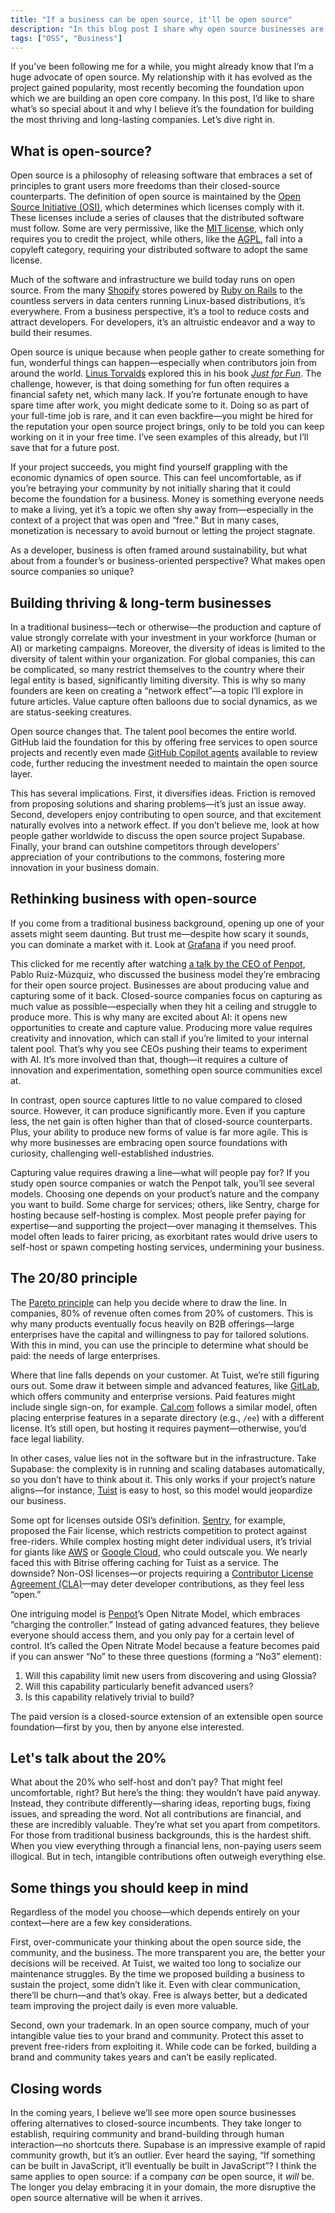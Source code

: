 ```yaml
---
title: "If a business can be open source, it'll be open source"
description: "In this blog post I share why open source businesses are the most thriving and long-lasting companies."
tags: ["OSS", "Business"]
---
```


If you’ve been following me for a while, you might already know that I’m a huge advocate of open source. My relationship with it has evolved as the project gained popularity, most recently becoming the foundation upon which we are building an open core company. In this post, I’d like to share what’s so special about it and why I believe it’s the foundation for building the most thriving and long-lasting companies. Let’s dive right in.

## What is open-source?

Open source is a philosophy of releasing software that embraces a set of principles to grant users more freedoms than their closed-source counterparts. The definition of open source is maintained by the [Open Source Initiative (OSI)](https://opensource.org/), which determines which licenses comply with it. These licenses include a series of clauses that the distributed software must follow. Some are very permissive, like the [MIT license](https://opensource.org/license/mit), which only requires you to credit the project, while others, like the [AGPL](https://en.wikipedia.org/wiki/GNU_Affero_General_Public_License), fall into a copyleft category, requiring your distributed software to adopt the same license.

Much of the software and infrastructure we build today runs on open source. From the many [Shopify](https://www.shopify.com/) stores powered by [Ruby on Rails](https://rubyonrails.org/) to the countless servers in data centers running Linux-based distributions, it’s everywhere. From a business perspective, it’s a tool to reduce costs and attract developers. For developers, it’s an altruistic endeavor and a way to build their resumes.

Open source is unique because when people gather to create something for fun, wonderful things can happen—especially when contributors join from around the world. [Linus Torvalds](https://de.wikipedia.org/wiki/Linus_Torvalds) explored this in his book [*Just for Fun*](https://www.goodreads.com/book/show/160171.Just_for_Fun). The challenge, however, is that doing something for fun often requires a financial safety net, which many lack. If you’re fortunate enough to have spare time after work, you might dedicate some to it. Doing so as part of your full-time job is rare, and it can even backfire—you might be hired for the reputation your open source project brings, only to be told you can keep working on it in your free time. I’ve seen examples of this already, but I’ll save that for a future post.

If your project succeeds, you might find yourself grappling with the economic dynamics of open source. This can feel uncomfortable, as if you’re betraying your community by not initially sharing that it could become the foundation for a business. Money is something everyone needs to make a living, yet it’s a topic we often shy away from—especially in the context of a project that was open and “free.” But in many cases, monetization is necessary to avoid burnout or letting the project stagnate.

As a developer, business is often framed around sustainability, but what about from a founder’s or business-oriented perspective? What makes open source companies so unique?

## Building thriving & long-term businesses

In a traditional business—tech or otherwise—the production and capture of value strongly correlate with your investment in your workforce (human or AI) or marketing campaigns. Moreover, the diversity of ideas is limited to the diversity of talent within your organization. For global companies, this can be complicated, so many restrict themselves to the country where their legal entity is based, significantly limiting diversity. This is why so many founders are keen on creating a “network effect”—a topic I’ll explore in future articles. Value capture often balloons due to social dynamics, as we are status-seeking creatures.

Open source changes that. The talent pool becomes the entire world. GitHub laid the foundation for this by offering free services to open source projects and recently even made [GitHub Copilot agents](https://github.com/features/copilot) available to review code, further reducing the investment needed to maintain the open source layer.

This has several implications. First, it diversifies ideas. Friction is removed from proposing solutions and sharing problems—it’s just an issue away. Second, developers enjoy contributing to open source, and that excitement naturally evolves into a network effect. If you don’t believe me, look at how people gather worldwide to discuss the open source project Supabase. Finally, your brand can outshine competitors through developers’ appreciation of your contributions to the commons, fostering more innovation in your business domain.

## Rethinking business with open-source

If you come from a traditional business background, opening up one of your assets might seem daunting. But trust me—despite how scary it sounds, you can dominate a market with it. Look at [Grafana](https://grafana.com/) if you need proof.

This clicked for me recently after watching [a talk by the CEO of Penpot](https://www.youtube.com/watch?v=gyog9RJ2jHs&t=3100s), Pablo Ruiz-Múzquiz, who discussed the business model they’re embracing for their open source project. Businesses are about producing value and capturing some of it back. Closed-source companies focus on capturing as much value as possible—especially when they hit a ceiling and struggle to produce more. This is why many are excited about AI: it opens new opportunities to create and capture value. Producing more value requires creativity and innovation, which can stall if you’re limited to your internal talent pool. That’s why you see CEOs pushing their teams to experiment with AI. It’s more involved than that, though—it requires a culture of innovation and experimentation, something open source communities excel at.

In contrast, open source captures little to no value compared to closed source. However, it can produce significantly more. Even if you capture less, the net gain is often higher than that of closed-source counterparts. Plus, your ability to produce new forms of value is far more agile. This is why more businesses are embracing open source foundations with curiosity, challenging well-established industries.

Capturing value requires drawing a line—what will people pay for? If you study open source companies or watch the Penpot talk, you’ll see several models. Choosing one depends on your product’s nature and the company you want to build. Some charge for services; others, like Sentry, charge for hosting because self-hosting is complex. Most people prefer paying for expertise—and supporting the project—over managing it themselves. This model often leads to fairer pricing, as exorbitant rates would drive users to self-host or spawn competing hosting services, undermining your business.

## The 20/80 principle

The [Pareto principle](https://en.wikipedia.org/wiki/Pareto_principle) can help you decide where to draw the line. In companies, 80% of revenue often comes from 20% of customers. This is why many products eventually focus heavily on B2B offerings—large enterprises have the capital and willingness to pay for tailored solutions. With this in mind, you can use the principle to determine what should be paid: the needs of large enterprises.

Where that line falls depends on your customer. At Tuist, we’re still figuring ours out. Some draw it between simple and advanced features, like [GitLab](https://gitlab.com/), which offers community and enterprise versions. Paid features might include single sign-on, for example. [Cal.com](https://cal.com/) follows a similar model, often placing enterprise features in a separate directory (e.g., `/ee`) with a different license. It’s still open, but hosting it requires payment—otherwise, you’d face legal liability.

In other cases, value lies not in the software but in the infrastructure. Take Supabase: the complexity is in running and scaling databases automatically, so you don’t have to think about it. This only works if your project’s nature aligns—for instance, [Tuist](https://tuist.dev/) is easy to host, so this model would jeopardize our business.

Some opt for licenses outside OSI’s definition. [Sentry](https://sentry.io/), for example, proposed the Fair license, which restricts competition to protect against free-riders. While complex hosting might deter individual users, it’s trivial for giants like [AWS](https://aws.amazon.com/) or [Google Cloud](https://cloud.google.com/gcp), who could outscale you. We nearly faced this with Bitrise offering caching for Tuist as a service. The downside? Non-OSI licenses—or projects requiring a [Contributor License Agreement (CLA)](https://en.wikipedia.org/wiki/Contributor_License_Agreement)—may deter developer contributions, as they feel less “open.”

One intriguing model is [Penpot](https://penpot.app/)’s Open Nitrate Model, which embraces “charging the controller.” Instead of gating advanced features, they believe everyone should access them, and you only pay for a certain level of control. It’s called the Open Nitrate Model because a feature becomes paid if you can answer “No” to these three questions (forming a “No3” element):

1. Will this capability limit new users from discovering and using Glossia?
2. Will this capability particularly benefit advanced users?
3. Is this capability relatively trivial to build?

The paid version is a closed-source extension of an extensible open source foundation—first by you, then by anyone else interested.

## Let's talk about the 20%

What about the 20% who self-host and don’t pay? That might feel uncomfortable, right? But here’s the thing: they wouldn’t have paid anyway. Instead, they contribute differently—sharing ideas, reporting bugs, fixing issues, and spreading the word. Not all contributions are financial, and these are incredibly valuable. They’re what set you apart from competitors. For those from traditional business backgrounds, this is the hardest shift. When you view everything through a financial lens, non-paying users seem illogical. But in tech, intangible contributions often outweigh everything else.

## Some things you should keep in mind

Regardless of the model you choose—which depends entirely on your context—here are a few key considerations.

First, over-communicate your thinking about the open source side, the community, and the business. The more transparent you are, the better your decisions will be received. At Tuist, we waited too long to socialize our maintenance struggles. By the time we proposed building a business to sustain the project, some didn’t like it. Even with clear communication, there’ll be churn—and that’s okay. Free is always better, but a dedicated team improving the project daily is even more valuable.

Second, own your trademark. In an open source company, much of your intangible value ties to your brand and community. Protect this asset to prevent free-riders from exploiting it. While code can be forked, building a brand and community takes years and can’t be easily replicated.

## Closing words

In the coming years, I believe we’ll see more open source businesses offering alternatives to closed-source incumbents. They take longer to establish, requiring community and brand-building through human interaction—no shortcuts there. Supabase is an impressive example of rapid community growth, but it’s an outlier. Ever heard the saying, “If something can be built in JavaScript, it’ll eventually be built in JavaScript”? I think the same applies to open source: if a company *can* be open source, it *will* be. The longer you delay embracing it in your domain, the more disruptive the open source alternative will be when it arrives.
